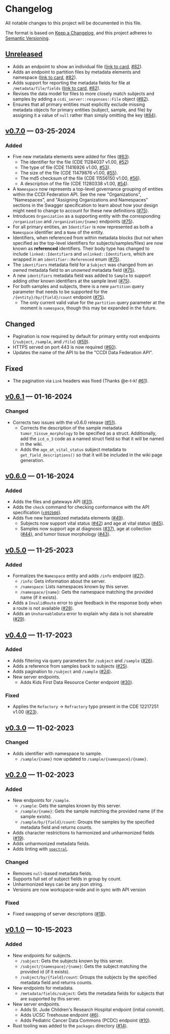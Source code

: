 # Changelog

All notable changes to this project will be documented in this file.

The format is based on [Keep a Changelog](https://keepachangelog.com/en/1.0.0/),
and this project adheres to [Semantic Versioning](https://semver.org/spec/v2.0.0.html).

## [Unreleased]

- Adds an endpoint to show an individual file ([link to
  card](https://github.com/orgs/CBIIT/projects/19?pane=issue&itemId=56853714),
  [#82](https://github.com/CBIIT/ccdi-federation-api/pull/82)).
- Adds an endpoint to partition files by metadata elements and namespace ([link
  to
  card](https://github.com/orgs/CBIIT/projects/19?pane=issue&itemId=56853748),
  [#82](https://github.com/CBIIT/ccdi-federation-api/pull/82)).
- Adds support for reporting the metadata fields for file at
  `/metadata/file/fields` ([link to
  card](https://github.com/orgs/CBIIT/projects/19?pane=issue&itemId=56853672),
  [#82](https://github.com/CBIIT/ccdi-federation-api/pull/82)).
- Revises the data model for files to more closely match subjects and samples by
  adding a `ccdi_server::responses::File` object
  ([#82](https://github.com/CBIIT/ccdi-federation-api/pull/82)).
- Ensures that all primary entities must explicitly exclude missing metadata
  objects for primary entities (subject, sample, and file) by assigning it a
  value of `null` rather than simply omitting the key
  ([#84](https://github.com/CBIIT/ccdi-federation-api/pull/84)).

## [v0.7.0] — 03-25-2024

### Added

- Five new metadata elements were added for files ([#63](https://github.com/CBIIT/ccdi-federation-api/pull/63)).
  - The identifier for the file (CDE 11284037 v1.00, [#52](https://github.com/CBIIT/ccdi-federation-api/discussions/#52))
  - The type of file (CDE 11416926 v1.00, [#53](https://github.com/CBIIT/ccdi-federation-api/discussions/#53)).
  - The size of the file (CDE 11479876 v1.00, [#55](https://github.com/CBIIT/ccdi-federation-api/discussions/#55)).
  - The md5 checksum of the file (CDE 11556150 v1.00, [#56](https://github.com/CBIIT/ccdi-federation-api/discussions/#56)).
  - A description of the file (CDE 11280338 v1.00, [#54](https://github.com/CBIIT/ccdi-federation-api/discussions/#54)).
- A `Namespace` now represents a top-level governance grouping of entities
  within the CCDI Federation API. See the new "Organizations", "Namespaces",
  and "Assigning Organizations and Namespaces" sections in the Swagger
  specification to learn about how your design might need to change to account
  for these new definitions
  ([#75](https://github.com/CBIIT/ccdi-federation-api/pull/75)).
- Introduces `Organization` as a supporting entity with the corresponding
  `/organization` and `/organization/{name}` endpoints
  ([#75](https://github.com/CBIIT/ccdi-federation-api/pull/75)).
- For all primary entities, an `Identifier` is now represented as both a
  `Namespace` identifier and a `Name` of the entity.
- Identifiers, when referenced from within metadata blocks (but not when specified as
  the top-level identifiers for subjects/samples/files) are now known as **referenced**
  identifiers. Their body type has changed to include `linked::Identifier`s and
  `unlinked::Identifier`s, which are wrapped in an `identifier::Referenced` enum
  ([#75](https://github.com/CBIIT/ccdi-federation-api/pull/75)).
- The `identifiers` metadata field for a `Subject` was changed from an _owned_
  metadata field to an _unowned_ metadata field
  ([#75](https://github.com/CBIIT/ccdi-federation-api/pull/75)).
- A new `identifiers` metadata field was added to `Sample` to support adding other
  known identifiers at the sample level
  ([#75](https://github.com/CBIIT/ccdi-federation-api/pull/75)).
- For both samples and subjects, there is a new `partition` query parameter that needs
  to be supported for the `/{entity}/by/{field}/count` endpoint
  ([#75](https://github.com/CBIIT/ccdi-federation-api/pull/75)).
    - The only current valid value for the `partition` query parameter at the moment is
      `namespace`, though this may be expanded in the future. 

## Changed

- Pagination is now required by default for primary entity root endpoints
  (`/subject`, `/sample`, and `/file`)
  ([#59](https://github.com/CBIIT/ccdi-federation-api/pull/59)).
- HTTPS served on port 443 is now required
  ([#60](https://github.com/CBIIT/ccdi-federation-api/pull/60)).
- Updates the name of the API to be the "CCDI Data Federation API".

## Fixed

- The pagination via `Link` headers was fixed
  (Thanks @e-t-k! [#61](https://github.com/CBIIT/ccdi-federation-api/pull/61)).

## [v0.6.1] — 01-16-2024

### Changed

- Corrects two issues with the v0.6.0 release
  ([#51](https://github.com/CBIIT/ccdi-federation-api/pull/51)).
  - Corrects the description of the sample metadata `tumor_tissue_morphology` to be specified as a
    struct. Additionally, add the `icd_o_3` code as a named struct field so that it will be named in the wiki.
  - Adds the `age_at_vital_status` subject metadata to `get_field_descriptions()` so that it will be
    included in the wiki page generation.

## [v0.6.0] — 01-16-2024

### Added

- Adds the files and gateways API ([#31](https://github.com/CBIIT/ccdi-federation-api/pull/31)).
- Adds the `check` command for checking conformance with the API specification ([`c092b06`](https://github.com/CBIIT/ccdi-federation-api/commit/c092b064e4060471bdb6628b26a4099632c2089b)).
- Adds five new harmonized metadata elements ([#49](https://github.com/CBIIT/ccdi-federation-api/pull/49)).
  - Subjects now support vital status ([#42](https://github.com/CBIIT/ccdi-federation-api/discussions/42)) and age at vital status ([#45](https://github.com/CBIIT/ccdi-federation-api/discussions/45)).
  - Samples now support age at diagnosis ([#37](https://github.com/CBIIT/ccdi-federation-api/discussions/370)), age at collection ([#44](https://github.com/CBIIT/ccdi-federation-api/discussions/44)), and tumor tissue morphology ([#43](https://github.com/CBIIT/ccdi-federation-api/discussions/43)).

## [v0.5.0] — 11-25-2023

### Added

- Formalizes the `Namespace` entity and adds `/info` endpoint ([#27](https://github.com/CBIIT/ccdi-federation-api/pull/27)).
  - `/info`: Gets information about the server.
  - `/namespace`: Lists namespaces known by this server.
  - `/namespace/{name}`: Gets the namespace matching the provided name (if it exists).
- Adds a `InvalidRoute` error to give feedback in the response body when a route is not available ([#28](https://github.com/CBIIT/ccdi-federation-api/pull/28)).
- Adds an `UnshareableData` error to explain why data is not shareable ([#29](https://github.com/CBIIT/ccdi-federation-api/pull/29)).

## [v0.4.0] — 11-17-2023

### Added

- Adds filtering via query parameters for `/subject` and `/sample` ([#26](https://github.com/CBIIT/ccdi-federation-api/pull/26)).
- Adds a reference from samples back to subjects ([#25](https://github.com/CBIIT/ccdi-federation-api/pull/25)).
- Adds pagination to `/subject` and `/sample` ([#24](https://github.com/CBIIT/ccdi-federation-api/pull/24)).
- New server endpoints.
  - Adds Kids First Data Resource Center endpoint ([#30](https://github.com/CBIIT/ccdi-federation-api/pull/30)).

### Fixed

- Applies the `Refactory` -> `Refractory` typo present in the CDE 12217251 v1.00 ([#23](https://github.com/CBIIT/ccdi-federation-api/pull/23)).

## [v0.3.0] — 11-02-2023

### Changed

- Adds identifier with namespace to sample.
  - `/sample/{name}` now updated to `/sample/{namespace}/{name}`.

## [v0.2.0] — 11-02-2023

### Added

- New endpoints for `/sample`.
  - `/sample`: Gets the samples known by this server.
  - `/sample/{name}`: Gets the sample matching the provided name (if the sample exists).
  - `/sample/by/{field}/count`: Groups the samples by the specified metadata field and returns counts.
- Adds character restrictions to harmonized and unharmonized fields ([#19](https://github.com/CBIIT/ccdi-federation-api/pull/19)).
- Adds unharmonized metadata fields.
- Adds linting with [`spectral`](https://github.com/stoplightio/spectral).

### Changed

- Removes `null`-based metadata fields.
- Supports full set of subject fields in group by count.
- Unharmonized keys can be any json string.
- Versions are now workspace-wide and in sync with API version

### Fixed

- Fixed swapping of server descriptions ([#18](https://github.com/CBIIT/ccdi-federation-api/pull/18)).

## [v0.1.0] — 10-15-2023

### Added

- New endpoints for subjects.
  - `/subject`: Gets the subjects known by this server.
  - `/subject/{namespace}/{name}`: Gets the subject matching the provided id (if
    it exists).
  - `/subject/by/{field}/count`: Groups the subjects by the specified metadata field and returns counts.
- New endpoints for metadata.
  - `/metadata/fields/subject`: Gets the metadata fields for subjects that are supported by this server.
- New server endpoints.
  - Adds St. Jude Children's Research Hospital endpoint (initial commit).
  - Adds UCSC Treehouse endpoint ([#6](https://github.com/CBIIT/ccdi-federation-api/pull/6)).
  - Adds Pediatric Cancer Data Commons (PCDC) endpoint ([#10](https://github.com/CBIIT/ccdi-federation-api/pull/10)).
- Rust tooling was added to the `packages` directory ([#14](https://github.com/CBIIT/ccdi-federation-api/pull/14)).

[Unreleased]: https://github.com/cbiit/ccdi-federation-api/compare/v0.7.0...HEAD
[v0.7.0]: https://github.com/cbiit/ccdi-federation-api/compare/v0.6.1...v0.7.0
[v0.6.1]: https://github.com/cbiit/ccdi-federation-api/compare/v0.6.0...v0.6.1
[v0.6.0]: https://github.com/cbiit/ccdi-federation-api/compare/v0.5.0...v0.6.0
[v0.5.0]: https://github.com/cbiit/ccdi-federation-api/compare/v0.4.0...v0.5.0
[v0.4.0]: https://github.com/cbiit/ccdi-federation-api/compare/v0.3.0...v0.4.0
[v0.3.0]: https://github.com/cbiit/ccdi-federation-api/compare/v0.2.0...v0.3.0
[v0.2.0]: https://github.com/cbiit/ccdi-federation-api/compare/v0.1.0...v0.2.0
[v0.1.0]: https://github.com/cbiit/ccdi-federation-api/releases/tag/v0.0.1
